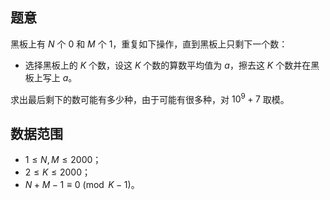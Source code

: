 ## 题意 

黑板上有 $N$ 个 $0$ 和 $M$ 个 $1$，重复如下操作，直到黑板上只剩下一个数：
- 选择黑板上的 $K$ 个数，设这 $K$ 个数的算数平均值为 $a$，擦去这 $K$ 个数并在黑板上写上 $a$。

求出最后剩下的数可能有多少种，由于可能有很多种，对 $10^9+7$ 取模。

## 数据范围

- $1\le N,M\le 2000$；
- $2\le K\le 2000$；
- $N+M-1\equiv 0 \pmod {K-1}$。
